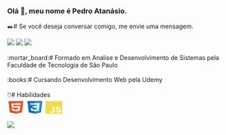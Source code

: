 ### Olá 👋, meu nome é Pedro Atanásio.
✒️# Se você deseja conversar comigo, me envie uma mensagem.
<div> 
 <a href="https://www.facebook.com/pedro.mello.50596" target="_blank"><img src="https://img.shields.io/badge/Messenger-00B2FF?style=for-the-badge&logo=messenger&logoColor=white" target="_blank"></a> 
  <a href = "mailto:pedro.meloctr@gmail.com"><img src="https://img.shields.io/badge/Gmail-D14836?style=for-the-badge&logo=gmail&logoColor=white" target="_blank"></a>
  <a href="linkedin.com/in/pedro-atanasio-de-melo-neto-72844920b" target="_blank"><img src="https://img.shields.io/badge/-LinkedIn-%230077B5?style=for-the-badge&logo=linkedin&logoColor=white" target="_blank"></a>  
</div><br>
:mortar_board:# Formado em Analise e Desenvolvimento de Sistemas pela Faculdade de Tecnologia de São Paulo<br><br>
:books:# Cursando Desenvolvimento Web pela Udemy<br><br>
🖱️# Habilidades
<div style="display: inline_block">
  <img align="center" alt="Pedro-HTML" height="30" width="40" src="https://raw.githubusercontent.com/devicons/devicon/master/icons/html5/html5-original.svg">
  <img align="center" alt="Pedro-CSS" height="30" width="40" src="https://raw.githubusercontent.com/devicons/devicon/master/icons/css3/css3-original.svg">
  <img align="center" alt="Pedro-Js" height="30" width="40" src="https://raw.githubusercontent.com/devicons/devicon/master/icons/javascript/javascript-plain.svg">   
</div><br>
 <img height="180em" src="https://github-readme-stats.vercel.app/api/top-langs/?username=pedroCtr&layout=compact&langs_count=7&theme=lightcolorblind"/>
